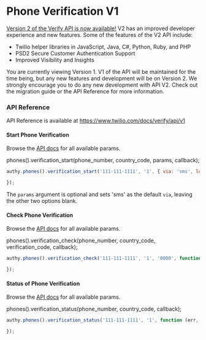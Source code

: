 # Phone Verification V1

[Version 2 of the Verify API is now available!](https://www.twilio.com/docs/verify/api) V2 has an improved developer experience and new features. Some of the features of the V2 API include:

* Twilio helper libraries in JavaScript, Java, C#, Python, Ruby, and PHP
* PSD2 Secure Customer Authentication Support
* Improved Visibility and Insights

You are currently viewing Version 1. V1 of the API will be maintained for the time being, but any new features and development will be on Version 2. We strongly encourage you to do any new development with API V2. Check out the migration guide or the API Reference for more information.

### API Reference

API Reference is available at https://www.twilio.com/docs/verify/api/v1

#### Start Phone Verification
Browse the [API docs](https://www.twilio.com/docs/verify/api/verification) for all available params.

phones().verification_start(phone_number, country_code, params, callback);

```javascript
authy.phones().verification_start('111-111-1111', '1', { via: 'sms', locale: 'en', code_length: '6' }, function(err, res) {

});
```

The `params` argument is optional and sets 'sms' as the default `via`, leaving the other two options blank.


#### Check Phone Verification
Browse the [API docs](https://www.twilio.com/docs/verify/api/verification) for all available params.

phones().verification_check(phone_number, country_code, verification_code, callback);

```javascript
authy.phones().verification_check('111-111-1111', '1', '0000', function (err, res) {

});
```

#### Status of Phone Verification
Browse the [API docs](https://www.twilio.com/docs/verify/api/verification) for all available params.

phones().verification_status(phone_number, country_code, callback);

```javascript
authy.phones().verification_status('111-111-1111', '1', function (err, res) {

});
```